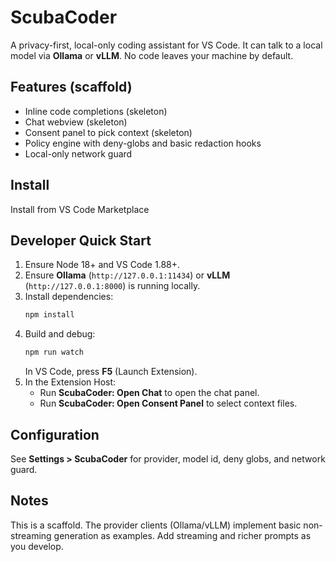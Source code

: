 
# ScubaCoder

A privacy-first, local-only coding assistant for VS Code. It can talk to a local model via **Ollama** or **vLLM**. No code leaves your machine by default.

## Features (scaffold)
- Inline code completions (skeleton)
- Chat webview (skeleton)
- Consent panel to pick context (skeleton)
- Policy engine with deny-globs and basic redaction hooks
- Local-only network guard

## Install
Install from VS Code Marketplace <link>

## Developer Quick Start
1. Ensure Node 18+ and VS Code 1.88+.
2. Ensure **Ollama** (`http://127.0.0.1:11434`) or **vLLM** (`http://127.0.0.1:8000`) is running locally.
3. Install dependencies:
   ```bash
   npm install
   ```
4. Build and debug:
   ```bash
   npm run watch
   ```
   In VS Code, press **F5** (Launch Extension).
5. In the Extension Host:
   - Run **ScubaCoder: Open Chat** to open the chat panel.
   - Run **ScubaCoder: Open Consent Panel** to select context files.

## Configuration
See **Settings > ScubaCoder** for provider, model id, deny globs, and network guard.

## Notes
This is a scaffold. The provider clients (Ollama/vLLM) implement basic non-streaming generation as examples. Add streaming and richer prompts as you develop.

